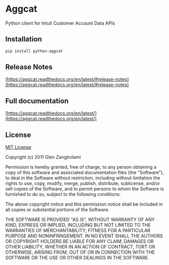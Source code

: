 # Aggcat

Python client for Intuit Customer Account Data APIs

## Installation

```bash
pip install python-aggcat
```

## Release Notes

[https://aggcat.readthedocs.org/en/latest/#release-notes](https://aggcat.readthedocs.org/en/latest/#release-notes)

## Full documentation

[https://aggcat.readthedocs.org/en/latest/](https://aggcat.readthedocs.org/en/latest/)

## License

[MIT License](http://www.opensource.org/licenses/mit-license.php)

Copyright (c) 2011 Glen Zangirolami

Permission is hereby granted, free of charge, to any person obtaining a copy of this software and 
associated documentation files (the "Software"), to deal in the Software without restriction, including 
without limitation the rights to use, copy, modify, merge, publish, distribute, sublicense, and/or 
sell copies of the Software, and to permit persons to whom the Software is furnished to do so, subject 
to the following conditions:

The above copyright notice and this permission notice shall be included in all copies or substantial 
portions of the Software.

THE SOFTWARE IS PROVIDED "AS IS", WITHOUT WARRANTY OF ANY KIND, EXPRESS OR IMPLIED, INCLUDING BUT 
NOT LIMITED TO THE WARRANTIES OF MERCHANTABILITY, FITNESS FOR A PARTICULAR PURPOSE AND NONINFRINGEMENT. 
IN NO EVENT SHALL THE AUTHORS OR COPYRIGHT HOLDERS BE LIABLE FOR ANY CLAIM, DAMAGES OR OTHER LIABILITY, 
WHETHER IN AN ACTION OF CONTRACT, TORT OR OTHERWISE, ARISING FROM, OUT OF OR IN CONNECTION WITH THE 
SOFTWARE OR THE USE OR OTHER DEALINGS IN THE SOFTWARE.